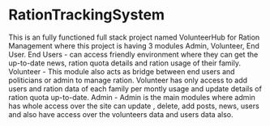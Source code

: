 # RationTrackingSystem

This is an fully functioned full stack project named VolunteerHub for Ration Management where this project is having 3 modules Admin, Volunteer, End User.
End Users - can access friendly environment where they can get the up-to-date news, ration quota details and ration usage of their family.
Volunteer - This module also acts as bridge between end users and politicians or admin to manage ration. Volunteer has only access to add users and ration data of each family per montly usage and update details of ration quota up-to-date.
Admin - Admin is the main modules where admin has whole access over the site can update , delete, add posts, news, users and also have access over the volunteers data and users data also.
